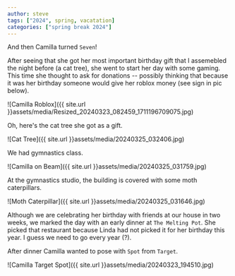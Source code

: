 ```yaml
---
author: steve
tags: ["2024", spring, vacatation]
categories: ["spring break 2024"]
---
```

And then Camilla turned `Seven`!  

After seeing that she got her most important birthday gift that I assemebled the night before (a cat tree), she went to start her day with some gaming.  This time she thought to ask for donations -- possibly thinking that because it was her birthday someone would give her roblox money (see sign in pic below).

![Camilla Roblox]({{ site.url }}assets/media/Resized_20240323_082459_1711196709075.jpg)  

Oh, here's the cat tree she got as a gift.  

![Cat Tree]({{ site.url }}assets/media/20240325_032406.jpg)  

We had gymnastics class.  

![Camilla on Beam]({{ site.url }}assets/media/20240325_031759.jpg)  

At the gymnastics studio, the building is covered with some moth caterpillars.  

![Moth Caterpillar]({{ site.url }}assets/media/20240325_031646.jpg)  

Although we are celebrating her birthday with friends at our house in two weeks, we marked the day with an early dinner at `The Melting Pot`.  She picked that restaurant because Linda had not picked it for her birthday this year.  I guess we need to go every year (?).  

After dinner Camilla wanted to pose with `Spot` from `Target`.  

![Camilla Target Spot]({{ site.url }}assets/media/20240323_194510.jpg)  
